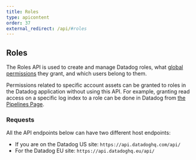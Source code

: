 ```yaml
---
title: Roles
type: apicontent
order: 37
external_redirect: /api/#roles
---
```


## Roles

The Roles API is used to create and manage Datadog roles, what [global permissions][1] they grant, and which users belong to them.

Permissions related to specific account assets can be granted to roles in the Datadog application without using this API. For example, granting read access on a specific log index to a role can be done in Datadog from [the Pipelines Page][2].

### Requests

All the API endpoints below can have two different host endpoints:

* If you are on the Datadog US site: `https://api.datadoghq.com/api/`
* For the Datadog EU site: `https://api.datadoghq.eu/api/`

[1]: /account_management/faq/how-do-i-grant-or-remove-a-global-permission-to-or-from-a-role
[2]: https://app.datadoghq.com/logs/pipelines
